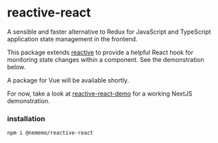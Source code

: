 # reactive-react

A sensible and faster alternative to Redux for JavaScript and TypeScript application state management in the frontend.

This package extends [reactive](https://github.com/simon-robertson-shift/reactive) to provide a helpful React hook for monitoring state changes within a component. See the demonstration below.

A package for Vue will be available shortly.

For now, take a look at [reactive-react-demo](https://github.com/simon-robertson-shift/reactive-react-demo) for a working NextJS demonstration.

### installation

`npm i @nememo/reactive-react`
